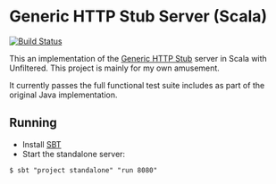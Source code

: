 Generic HTTP Stub Server (Scala)
================================

[![Build Status](https://travis-ci.org/headexplodes/http-stub-server-scala.png)](https://travis-ci.org/headexplodes/http-stub-server-scala)

This an implementation of the [Generic HTTP Stub](http://github.com/sensis/http-stub-server) server in Scala with Unfiltered. This project is mainly for my own amusement. 

It currently passes the full functional test suite includes as part of the original Java implementation.

Running
-------

* Install [SBT](http://www.scala-sbt.org/)
* Start the standalone server:

```
$ sbt "project standalone" "run 8080"
```

